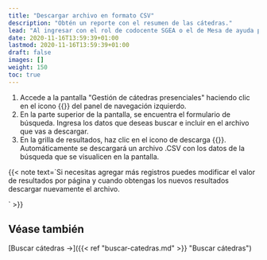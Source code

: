 ```yaml
---
title: "Descargar archivo en formato CSV"
description: "Obtén un reporte con el resumen de las cátedras."
lead: "Al ingresar con el rol de codocente SGEA o el de Mesa de ayuda puedes buscar cátedras y descargar el listado de la búsqueda con formato .csv."
date: 2020-11-16T13:59:39+01:00
lastmod: 2020-11-16T13:59:39+01:00
draft: false
images: []
weight: 150
toc: true
---
```


1. Accede a la pantalla "Gestión de cátedras presenciales" haciendo clic en el icono {{<inline-icon image="menu.png" alt="hamburger menu icon">}} del panel de navegación izquierdo.
1. En la parte superior de la pantalla, se encuentra el formulario de búsqueda. Ingresa los datos que deseas buscar e incluir en el archivo que vas a descargar. 
1. En la grilla de resultados, haz clic en el icono de descarga {{<inline-icon image="download file.png" alt="downlead icon">}}. Automáticamente se descargará un archivo .CSV con los datos de la búsqueda que se visualicen en la pantalla.
</b>

{{< note text=`Si necesitas agregar más registros puedes modificar el valor de resultados por página y cuando obtengas los nuevos resultados descargar nuevamente el archivo.

` >}}
<br>

## Véase también

[Buscar cátedras →]({{< ref "buscar-catedras.md" >}} "Buscar cátedras")

